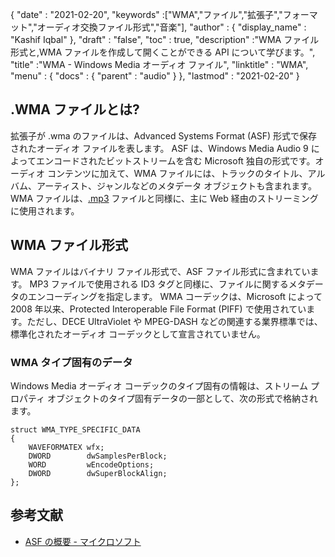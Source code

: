 {
  "date" : "2021-02-20",
  "keywords" :["WMA","ファイル","拡張子","フォーマット","オーディオ交換ファイル形式","音楽"],
  "author" : {
    "display_name" : "Kashif Iqbal"
},
  "draft" : "false",
  "toc" : true,
  "description" :"WMA ファイル形式と,WMA ファイルを作成して開くことができる API について学びます。",
  "title" :"WMA - Windows Media オーディオ ファイル",
  "linktitle" : "WMA",
  "menu" : {
    "docs" : {
      "parent" : "audio"
}
},
  "lastmod" : "2021-02-20"
}

## .WMA ファイルとは?

拡張子が .wma のファイルは、Advanced Systems Format (ASF) 形式で保存されたオーディオ ファイルを表します。 ASF は、Windows Media Audio 9 によってエンコードされたビットストリームを含む Microsoft 独自の形式です。オーディオ コンテンツに加えて、WMA ファイルには、トラックのタイトル、アルバム、アーティスト、ジャンルなどのメタデータ オブジェクトも含まれます。 WMA ファイルは、[.mp3](/audio/mp3/) ファイルと同様に、主に Web 経由のストリーミングに使用されます。

## WMA ファイル形式

WMA ファイルはバイナリ ファイル形式で、ASF ファイル形式に含まれています。 MP3 ファイルで使用される ID3 タグと同様に、ファイルに関するメタデータのエンコーディングを指定します。 WMA コーデックは、Microsoft によって 2008 年以来、Protected Interoperable File Format (PIFF) で使用されています。ただし、DECE UltraViolet や MPEG-DASH などの関連する業界標準では、標準化されたオーディオ コーデックとして宣言されていません。

### WMA タイプ固有のデータ

Windows Media オーディオ コーデックのタイプ固有の情報は、ストリーム プロパティ オブジェクトのタイプ固有データの一部として、次の形式で格納されます。

```
struct WMA_TYPE_SPECIFIC_DATA
{
    WAVEFORMATEX wfx;
    DWORD        dwSamplesPerBlock;
    WORD         wEncodeOptions;
    DWORD        dwSuperBlockAlign;
};
```
## 参考文献

* [ASF の概要 - マイクロソフト](https://learn.microsoft.com/en-us/windows/win32/wmformat/overview-of-the-asf-format)

